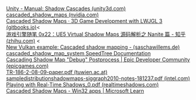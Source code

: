 [Unity - Manual: Shadow Cascades (unity3d.com)](https://docs.unity3d.com/2023.1/Documentation/Manual/shadow-cascades.html)  
[cascaded_shadow_maps (nvidia.com)](https://developer.download.nvidia.com/SDK/10.5/opengl/src/cascaded_shadow_maps/doc/cascaded_shadow_maps.pdf)  
[Cascaded Shadow Maps · 3D Game Development with LWJGL 3 (gitbooks.io)](https://lwjglgamedev.gitbooks.io/3d-game-development-with-lwjgl/content/chapter26/chapter26.html)<  
[游戏引擎随笔 0x22：UE5 Virtual Shadow Maps 源码解析之 Nanite 篇 - 知乎 (zhihu.com)](https://zhuanlan.zhihu.com/p/379628348) <  
[New Vulkan example: Cascaded shadow mapping - (saschawillems.de)](https://www.saschawillems.de/blog/2017/12/30/new-vulkan-example-cascaded-shadow-mapping/)  
[cascaded_shadow_map_system SpeedTree Documentation](https://docs.speedtree.com/doku.php?id=cascaded_shadow_map_system)  
[Cascading Shadow Map "Debug" Postprocess | Epic Developer Community (epicgames.com)](https://dev.epicgames.com/community/snippets/eWK/cascading-shadow-map-debug-postprocess)  
[TR-186-2-08-09-paper.pdf (tuwien.ac.at)](https://www.cg.tuwien.ac.at/research/publications/2008/TR-186-2-08-09/TR-186-2-08-09-paper.pdf)  
[sampledistributionshadowmaps-siggraph2010-notes-181237.pdf (intel.com)](https://www.intel.com/content/dam/develop/external/us/en/documents/sampledistributionshadowmaps-siggraph2010-notes-181237.pdf)  
[Playing with Real-Time Shadows_0.pdf (realtimeshadows.com)](https://www.realtimeshadows.com/sites/default/files/Playing%20with%20Real-Time%20Shadows_0.pdf)  
[Cascaded Shadow Maps - Win32 apps | Microsoft Learn](https://learn.microsoft.com/en-us/windows/win32/dxtecharts/cascaded-shadow-maps)


